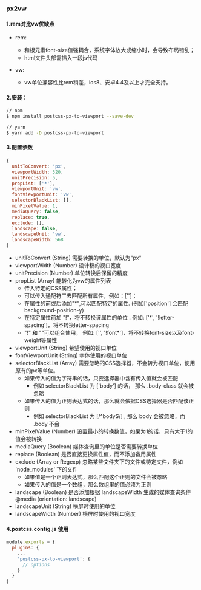 ### px2vw

#### 1.rem对比vw优缺点

* rem:
    * 和根元素font-size值强耦合，系统字体放大或缩小时，会导致布局错乱；
    * html文件头部需插入一段js代码

* vw:
    * vw单位兼容性比rem稍差，ios8、安卓4.4及以上才完全支持。

#### 2.安装：

```bash
// npm
$ npm install postcss-px-to-viewport --save-dev

// yarn
$ yarn add -D postcss-px-to-viewport
```

#### 3.配置参数

```js
{
  unitToConvert: 'px', 
  viewportWidth: 320, 
  unitPrecision: 5, 
  propList: ['*'],
  viewportUnit: 'vw',
  fontViewportUnit: 'vw',
  selectorBlackList: [],
  minPixelValue: 1,
  mediaQuery: false,
  replace: true,
  exclude: [],
  landscape: false,
  landscapeUnit: 'vw',
  landscapeWidth: 568
}
```

* unitToConvert (String) 需要转换的单位，默认为"px"
* viewportWidth (Number) 设计稿的视口宽度
* unitPrecision (Number) 单位转换后保留的精度
* propList (Array) 能转化为vw的属性列表
  * 传入特定的CSS属性；
  * 可以传入通配符""去匹配所有属性，例如：['']；
  * 在属性的前或后添加"*",可以匹配特定的属性. (例如['position'] 会匹配 background-position-y)
  * 在特定属性前加 "!"，将不转换该属性的单位 . 例如: ['*', '!letter-spacing']，将不转换letter-spacing
  * "!" 和 ""可以组合使用， 例如: ['', '!font*']，将不转换font-size以及font-weight等属性
* viewportUnit (String) 希望使用的视口单位
* fontViewportUnit (String) 字体使用的视口单位
* selectorBlackList (Array) 需要忽略的CSS选择器，不会转为视口单位，使用原有的px等单位。
  * 如果传入的值为字符串的话，只要选择器中含有传入值就会被匹配
    * 例如 selectorBlackList 为 ['body'] 的话， 那么 .body-class 就会被忽略
  * 如果传入的值为正则表达式的话，那么就会依据CSS选择器是否匹配该正则
    * 例如 selectorBlackList 为 [/^body$/] , 那么 body 会被忽略，而 .body 不会
* minPixelValue (Number) 设置最小的转换数值，如果为1的话，只有大于1的值会被转换
* mediaQuery (Boolean) 媒体查询里的单位是否需要转换单位
* replace (Boolean) 是否直接更换属性值，而不添加备用属性
* exclude (Array or Regexp) 忽略某些文件夹下的文件或特定文件，例如 'node_modules' 下的文件
  * 如果值是一个正则表达式，那么匹配这个正则的文件会被忽略
  * 如果传入的值是一个数组，那么数组里的值必须为正则
* landscape (Boolean) 是否添加根据 landscapeWidth 生成的媒体查询条件 @media (orientation: landscape)
* landscapeUnit (String) 横屏时使用的单位
* landscapeWidth (Number) 横屏时使用的视口宽度


#### 4.postcss.config.js 使用

```js
module.exports = {
  plugins: {
    ...
    'postcss-px-to-viewport': {
      // options
    }
  }
}
```
